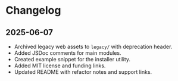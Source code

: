 # Changelog

## 2025-06-07
- Archived legacy web assets to `legacy/` with deprecation header.
- Added JSDoc comments for main modules.
- Created example snippet for the installer utility.
- Added MIT license and funding links.
- Updated README with refactor notes and support links.
